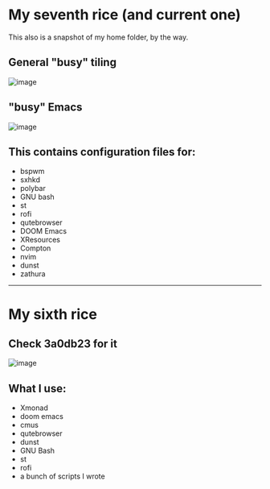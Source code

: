 # My seventh rice (and current one)

This also is a snapshot of my home folder, by the way.

## General "busy" tiling
![image](https://imgur.com/4VtVtGn.png)

## "busy" Emacs
![image](https://imgur.com/LuIPdbV.png)


## This contains configuration files for:
- bspwm
- sxhkd
- polybar
- GNU bash
- st
- rofi
- qutebrowser
- DOOM Emacs
- XResources
- Compton
- nvim
- dunst
- zathura

---

# My sixth rice
## Check 3a0db23 for it
![image](https://imgur.com/Q0hiH75.png)

## What I use:
- Xmonad
- doom emacs
- cmus
- qutebrowser
- dunst
- GNU Bash
- st
- rofi
- a bunch of scripts I wrote
